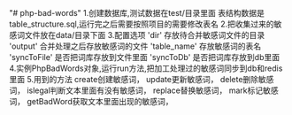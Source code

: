 "# php-bad-words" 
1.创建数据库,测试数据在test/目录里面 表结构数据是table_structure.sql,运行完之后需要按照项目的需要修改表名
2.把收集过来的敏感词文件放在data/目录下面
3.配置选项
'dir' 存放待合并敏感词文件的目录
'output' 合并处理之后存放敏感词的文件
'table_name' 存放敏感词的表名
'syncToFile' 是否把词库存放到文件里面
'syncToDb' 是否把词库存放到db里面
4.实例PhpBadWords对象,运行run方法,把加工处理过的敏感词同步到db和redis里面
5.用到的方法
  create创建敏感词，
  update更新敏感词，
  delete删除敏感词，
  islegal判断文本里面有没有敏感词，
  replace替换敏感词，
  mark标记敏感词，
  getBadWord获取文本里面出现的敏感词，
  
